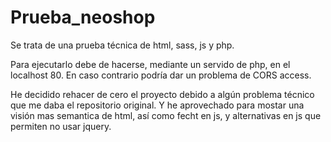 # Prueba_neoshop

Se trata de una prueba técnica de html, sass, js y php.

Para ejecutarlo debe de hacerse, mediante un servido de php, en el localhost 80. En caso contrario podría dar un problema de CORS access.

He decidido rehacer de cero el proyecto debido a algún problema técnico que me daba el repositorio original. Y he aprovechado para mostar una visión mas semantica de html, así como fecht en js, y alternativas en js que permiten no usar jquery.

